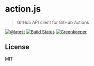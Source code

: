 # action.js

> GitHub API client for GitHub Actions

[![@latest](https://img.shields.io/npm/v/@octokit/action.svg)](https://www.npmjs.com/package/@octokit/action)
[![Build Status](https://github.com/octokit/action.js/workflows/Test/badge.svg)](https://github.com/octokit/action.js/actions)
[![Greenkeeper](https://badges.greenkeeper.io/octokit/action.js.svg)](https://greenkeeper.io/)

## License

[MIT](LICENSE)
